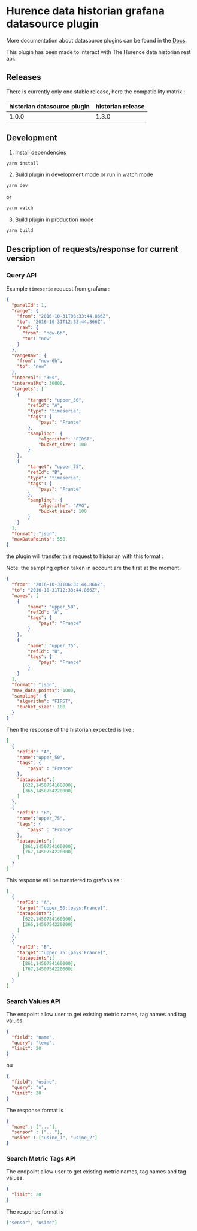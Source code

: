 # Hurence data historian grafana datasource plugin

More documentation about datasource plugins can be found in the [Docs](https://grafana.com/docs/grafana/latest/plugins/).

This plugin has been made to interact with The Hurence data historian rest api.

## Releases

There is currently only one stable release, here the compatibility matrix :

historian datasource plugin | historian release
--- | --- 
1.0.0 | 1.3.0 


## Development

1. Install dependencies
```BASH
yarn install
```
2. Build plugin in development mode or run in watch mode
```BASH
yarn dev
```
or
```BASH
yarn watch
```
3. Build plugin in production mode
```BASH
yarn build
```

## Description of requests/response for current version

### Query API

Example `timeserie` request from grafana :

```json
{
  "panelId": 1,
  "range": {
    "from": "2016-10-31T06:33:44.866Z",
    "to": "2016-10-31T12:33:44.866Z",
    "raw": {
      "from": "now-6h",
      "to": "now"
    }
  },
  "rangeRaw": {
    "from": "now-6h",
    "to": "now"
  },
  "interval": "30s",
  "intervalMs": 30000,
  "targets": [
    { 
        "target": "upper_50", 
        "refId": "A", 
        "type": "timeserie",
        "tags": {
            "pays": "France"
        },
        "sampling": {
            "algorithm": "FIRST",
            "bucket_size": 100
        }
    },
    { 
        "target": "upper_75", 
        "refId": "B", 
        "type": "timeserie",
        "tags": {
            "pays": "France"
        },
        "sampling": {
            "algorithm": "AVG",
            "bucket_size": 100
        }
    }
  ],
  "format": "json",
  "maxDataPoints": 550
}
```

the plugin will transfer this request to historian with this format :

Note: the sampling option taken in account are the first at the moment.

```json
{
  "from": "2016-10-31T06:33:44.866Z",
  "to": "2016-10-31T12:33:44.866Z",
  "names": [
    {
        "name": "upper_50",
        "refId": "A",
        "tags": {
            "pays": "France"
        }
    },
    {
        "name": "upper_75",
        "refId": "B",
        "tags": {
            "pays": "France"
        }
    }
  ],
  "format": "json",
  "max_data_points": 1000,
  "sampling": {
    "algorithm": "FIRST",
    "bucket_size": 100
  }
}
```


Then the response of the historian expected is like :

```json
[
  {       
    "refId": "A",
    "name":"upper_50",
    "tags": {
        "pays" : "France"
    },
    "datapoints":[
      [622,1450754160000],
      [365,1450754220000]
    ]
  },
  {
    "refId": "B",
    "name":"upper_75",
    "tags": {
        "pays" : "France"
    },
    "datapoints":[
      [861,1450754160000],
      [767,1450754220000]
    ]
  }
]
```

This response will be transfered to grafana as :

```json
[
  {
    "refId": "A",
    "target":"upper_50:[pays:France]",
    "datapoints":[
      [622,1450754160000],
      [365,1450754220000]
    ]
  },
  {
    "refId": "B",
    "target":"upper_75:[pays:France]",
    "datapoints":[
      [861,1450754160000],
      [767,1450754220000]
    ]
  }
]
```


### Search Values API

The endpoint allow user to get existing metric names, tag names and tag values.

```json
{
  "field": "name",
  "query": "temp",
  "limit": 20
}
```

ou

```json
{
  "field": "usine",
  "query": "u",
  "limit": 20
}
```

The response format is

```json
{
  "name" : ["..."],
  "sensor" : ["..."],
  "usine" : ["usine_1", "usine_2"]
}
```

### Search Metric Tags API

The endpoint allow user to get existing metric names, tag names and tag values.

```json
{
  "limit": 20
}
```

The response format is

```json
["sensor", "usine"]
```